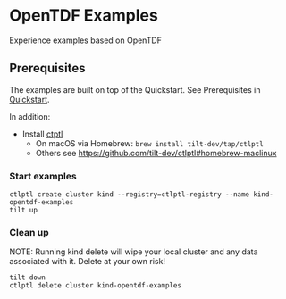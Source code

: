 # OpenTDF Examples

Experience examples based on OpenTDF

## Prerequisites

The examples are built on top of the Quickstart. See Prerequisites in [Quickstart](../quickstart#prerequisites).

In addition:

- Install [ctptl](https://github.com/tilt-dev/ctlptl#readme)
  - On macOS via Homebrew: `brew install tilt-dev/tap/ctlptl`
  - Others see https://github.com/tilt-dev/ctlptl#homebrew-maclinux

### Start examples

```shell
ctlptl create cluster kind --registry=ctlptl-registry --name kind-opentdf-examples
tilt up
```

### Clean up

NOTE: Running kind delete will wipe your local cluster and any data associated with it. Delete at your own risk!

```shell
tilt down
ctlptl delete cluster kind-opentdf-examples
```
